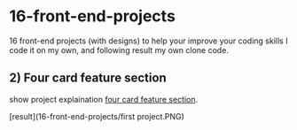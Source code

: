 # 16-front-end-projects
16 front-end projects (with designs) to help your improve your coding skills
I code it on my own, and following result my own clone code.

## 2) Four card feature section
show project explaination [four card feature section](https://www.frontendmentor.io/challenges/four-card-feature-section-weK1eFYK).

[result](16-front-end-projects/first project.PNG)

